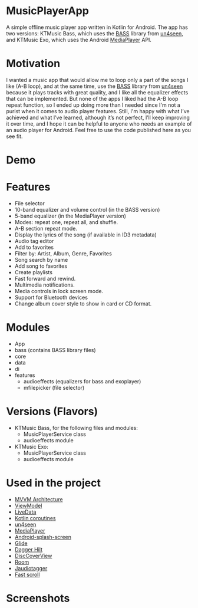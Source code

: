 # MusicPlayerApp

A simple offline music player app written in Kotlin for Android. The app has two versions: KTMusic Bass, which uses the [BASS](https://www.un4seen.com/) library from [un4seen](https://www.un4seen.com/), and KTMusic Exo, which uses the Android [MediaPlayer](https://developer.android.com/media/media3/exoplayer) API.

# Motivation
I wanted a music app that would allow me to loop only a part of the songs I like (A-B loop), and at the same time, use the [BASS](https://www.un4seen.com/) library from [un4seen](https://www.un4seen.com/) because it plays tracks with great quality, and I like all the equalizer effects that can be implemented. But none of the apps I liked had the A-B loop repeat function, so I ended up doing more than I needed since I'm not a purist when it comes to audio player features. Still, I'm happy with what I’ve achieved and what I’ve learned, although it’s not perfect, I’ll keep improving it over time, and I hope it can be helpful to anyone who needs an example of an audio player for Android. Feel free to use the code published here as you see fit.

# Demo

# Features

- File selector
- 10-band equalizer and volume control (in the BASS version)
- 5-band equalizer (in the MediaPlayer version)
- Modes: repeat one, repeat all, and shuffle.
- A-B section repeat mode.
- Display the lyrics of the song (if available in ID3 metadata)
- Audio tag editor
- Add to favorites
- Filter by: Artist, Album, Genre, Favorites
- Song search by name
- Add song to favorites
- Create playlists
- Fast forward and rewind.
- Multimedia notifications.
- Media controls in lock screen mode.
- Support for Bluetooth devices
- Change album cover style to show in card or CD format.

# Modules
- App
- bass (contains BASS library files)
- core
- data
- di
- features
  - audioeffects (equalizers for bass and exoplayer)
  - mfilepicker (file selector)
    
# Versions (Flavors)
- KTMusic Bass, for the following files and modules:
  - MusicPlayerService class
  - audioeffects module
- KTMusic Exo:
  - MusicPlayerService class
  - audioeffects module
    
# Used in the project
- [MVVM Architecture](https://developer.android.com/jetpack/guide)
- [ViewModel](https://developer.android.com/jetpack/androidx/releases/lifecycle)
- [LiveData](https://developer.android.com/topic/libraries/architecture/livedata)
- [Kotlin coroutines](https://developer.android.com/kotlin/coroutines)
- [un4seen](https://www.un4seen.com/)
- [MediaPlayer](https://developer.android.com/media/media3/exoplayer)
- [Android-splash-screen](https://developer.android.com/develop/ui/views/launch/splash-screen)
- [Glide](https://developer.android.com/training/dependency-injection/hilt-android)
- [Dagger Hilt](https://developer.android.com/training/dependency-injection/hilt-android)
- [DiscCoverView](https://github.com/hall9zeha/DiscCoverView)
- [Room](https://developer.android.com/jetpack/androidx/releases/room?gclid=EAIaIQobChMIh-Hoi7C_-gIVRxXUAR2kZAAsEAAYASAAEgJnivD_BwE&gclsrc=aw.ds)
- [Jaudiotagger](https://www.jthink.net/jaudiotagger/)
- [Fast scroll](https://github.com/L4Digital/FastScroll/tree/main)

# Screenshots
